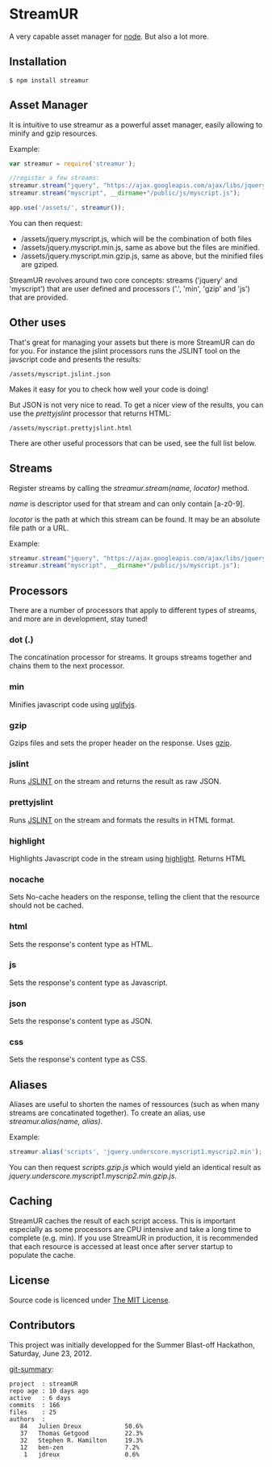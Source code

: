 StreamUR
========

A very capable asset manager for [node](http://nodejs.org). But also a lot more.

## Installation

    $ npm install streamur

## Asset Manager

It is intuitive to use streamur as a powerful asset manager, easily allowing to minify and gzip resources. 

Example:

```js
var streamur = require('streamur');

//register a few streams:
streamur.stream("jquery", "https://ajax.googleapis.com/ajax/libs/jquery/1.7.2/jquery.js");
streamur.stream("myscript", __dirname+"/public/js/myscript.js");

app.use('/assets/', streamur());
```

You can then request:

* /assets/jquery.myscript.js, which will be the combination of both files 
* /assets/jquery.myscript.min.js, same as above but the files are minified.
* /assets/jquery.myscript.min.gzip.js, same as above, but the minified files are gziped.

StreamUR revolves around two core concepts: streams ('jquery' and 'myscript') that are user defined and processors ('.', 'min', 'gzip' and 'js') that are provided.


## Other uses

That's great for managing your assets but there is more StreamUR can do for you. For instance the jslint processors runs the JSLINT tool on the javscript code and presents the results: 

	/assets/myscript.jslint.json

Makes it easy for you to check how well your code is doing!

But JSON is not very nice to read. To get a nicer view of the results, you can use the *prettyjslint* processor that returns HTML: 

	/assets/myscript.prettyjslint.html

There are other useful processors that can be used, see the full list below.

## Streams

Register streams by calling the *streamur.stream(name, locator)* method. 

*name* is descriptor used for that stream and can only contain [a-z0-9].

*locator* is the path at which this stream can be found. It may be an absolute file path or a URL.

Example:

```js
streamur.stream("jquery", "https://ajax.googleapis.com/ajax/libs/jquery/1.7.2/jquery.js");
streamur.stream("myscript", __dirname+"/public/js/myscript.js");
```

## Processors

There are a number of processors that apply to different types of streams, and more are in development, stay tuned!

### dot (.)
The concatination processor for streams. It groups streams together and chains them to the next processor.

### min
Minifies javascript code using [uglifyjs](https://github.com/mishoo/UglifyJS/).

### gzip
Gzips files and sets the proper header on the response. Uses [gzip](https://github.com/indutny/node.gzip).

### jslint
Runs [JSLINT](http://www.jslint.com/) on the stream and returns the result as raw JSON.

### prettyjslint
Runs [JSLINT](http://www.jslint.com/) on the stream and formats the results in HTML format.

### highlight
Highlights Javascript code in the stream using [highlight](https://github.com/andris9/highlight). Returns HTML

### nocache
Sets No-cache headers on the response, telling the client that the resource should not be cached.

### html
Sets the response's content type as HTML.

### js
Sets the response's content type as Javascript.

### json
Sets the response's content type as JSON.

### css
Sets the response's content type as CSS.

## Aliases

Aliases are useful to shorten the names of ressources (such as when many streams are concatinated together). To create an alias, use *streamur.alias(name, alias)*.

Example:
```js
streamur.alias('scripts', 'jquery.underscore.myscript1.myscrip2.min');
```

You can then request *scripts.gzip.js* which would yield an identical result as *jquery.underscore.myscript1.myscrip2.min.gzip.js*.

## Caching

StreamUR caches the result of each script access. This is important especially as some processors are CPU intensive and take a long time to complete (e.g. min). If you use StreamUR in production, it is recommended that each resource is accessed at least once after server startup to populate the cache.

## License

Source code is licenced under [The MIT License](https://github.com/jdreux/streamUR/blob/master/LICENSE).

## Contributors

This project was initially developped for the  Summer Blast-off Hackathon, Saturday, June 23, 2012.

[git-summary](http://github.com/visionmedia/git-extras):

	project  : streamUR
	repo age : 10 days ago
	active   : 6 days
	commits  : 166
	files    : 25
	authors  : 
	   84	Julien Dreux            50.6%
	   37	Thomas Getgood          22.3%
	   32	Stephen R. Hamilton     19.3%
	   12	ben-zen                 7.2%
	    1	jdreux                  0.6%